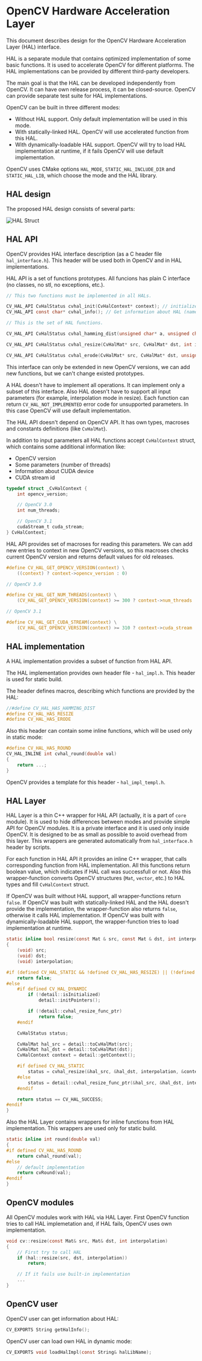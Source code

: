 OpenCV Hardware Acceleration Layer
==================================

This document describes design for the OpenCV Hardware Acceleration Layer (HAL) interface.

HAL is a separate module that contains optimized implementation of some basic functions. 
It is used to accelerate OpenCV for different platforms.
The HAL implementations can be provided by different third-party developers.

The main goal is that the HAL can be developed independently from OpenCV.
It can have own release process, it can be closed-source.
OpenCV can provide separate test suite for HAL implementations.

OpenCV can be built in three different modes:
* Without HAL support. Only default implementation will be used in this mode.
* With statically-linked HAL. OpenCV will use accelerated function from this HAL.
* With dynamically-loadable HAL support. OpenCV will try to load HAL implementation at runtime, if it fails OpenCV will use default implementation.

OpenCV uses CMake options `HAL_MODE`, `STATIC_HAL_INCLUDE_DIR` and `STATIC_HAL_LIB`, which choose the mode and the HAL library.



HAL design
----------

The proposed HAL design consists of several parts:

![HAL Struct](hal_struct.png)



HAL API
-------

OpenCV provides HAL interface description (as a C header file `hal_interface.h`).
This header will be used both in OpenCV and in HAL implementations.

HAL API is a set of functions prototypes.
All funcions has plain C interface (no classes, no stl, no exceptions, etc.).

```C
// This two functions must be implemented in all HALs.

CV_HAL_API CvHalStatus cvhal_init(CvHalContext* context); // initialize HAL
CV_HAL_API const char* cvhal_info(); // Get information about HAL (name, vendor, version, etc.)

// This is the set of HAL functions.

CV_HAL_API CvHalStatus cvhal_hamming_dist(unsigned char* a, unsigned char* b, size_t len, int* result, CvHalContext* context);

CV_HAL_API CvHalStatus cvhal_resize(CvHalMat* src, CvHalMat* dst, int interpolation, CvHalContext* context);

CV_HAL_API CvHalStatus cvhal_erode(CvHalMat* src, CvHalMat* dst, unsigned char* kernel, CvHalSize kernelSize, CvHalPoint anchor, CvHalContext* context);
```

This interface can only be extended in new OpenCV versions, we can add new functions, but we can't change existed prototypes.

A HAL doesn't have to implement all operations. It can implement only a subset of this interface.
Also HAL doesn't have to support all input parameters (for example, interpolation mode in resize).
Each function can return `CV_HAL_NOT_IMPLEMENTED` error code for unsupported parameters.
In this case OpenCV will use default implementation.

The HAL API doesn't depend on OpenCV API. It has own types, macroses and constants definitions (like `CvHalMat`).

In addition to input parameters all HAL functions accept `CvHalContext` struct, which contains some additional information like:
* OpenCV version
* Some parameters (number of threads)
* Information about CUDA device
* CUDA stream id

```C
typedef struct _CvHalContext {
    int opencv_version;

    // OpenCV 3.0
    int num_threads;

    // OpenCV 3.1
    cudaStream_t cuda_stream;
} CvHalContext;
```

HAL API provides set of macroses for reading this parameters.
We can add new entries to context in new OpenCV versions, so this macroses checks current OpenCV version and returns default values for old releases.

```C
#define CV_HAL_GET_OPENCV_VERSION(context) \
    ((context) ? context->opencv_version : 0)

// OpenCV 3.0

#define CV_HAL_GET_NUM_THREADS(context) \
    (CV_HAL_GET_OPENCV_VERSION(context) >= 300 ? context->num_threads : -1)

// OpenCV 3.1

#define CV_HAL_GET_CUDA_STREAM(context) \
    (CV_HAL_GET_OPENCV_VERSION(context) >= 310 ? context->cuda_stream : (cudaStream_t) 0)
```



HAL implementation
------------------

A HAL implementation provides a subset of function from HAL API.


The HAL implementation provides own header file - `hal_impl.h`.
This header is used for static build.

The header defines macros, describing which functions are provided by the HAL:

```C
//#define CV_HAL_HAS_HAMMING_DIST
#define CV_HAL_HAS_RESIZE
#define CV_HAL_HAS_ERODE
```

Also this header can contain some inline functions, which will be used only in static mode:

```C
#define CV_HAL_HAS_ROUND
CV_HAL_INLINE int cvhal_round(double val)
{
    return ...;
}
```

OpenCV provides a template for this header - `hal_impl_templ.h`.



HAL Layer
---------

HAL Layer is a thin С++ wrapper for HAL API (actually, it is a part of `core` module).
It is used to hide differences between modes and provide simple API for OpenCV modules.
It is a private interface and it is used only inside OpenCV.
It is designed to be as small as possible to avoid overhead from this layer.
This wrappers are generated automatically from `hal_interface.h` header by scripts.

For each function in HAL API it provides an inline C++ wrapper, that calls corresponding function from HAL implementation.
All this functions return boolean value, which indicates if HAL call was successfull or not.
Also this wrapper-function converts OpenCV structures (`Mat`, `vector`, etc.) to HAL types and fill `CvHalContext` struct.

If OpenCV was built without HAL support, all wrapper-functions return `false`.
If OpenCV was built with statically-linked HAL and the HAL doesn't provide the implementation, the wrapper-function also returns `false`, otherwise it calls HAL implementation.
If OpenCV was built with dynamically-loadable HAL support, the wrapper-function tries to load implementation at runtime.

```C
static inline bool resize(const Mat & src, const Mat & dst, int interpolation)
{
    (void) src;
    (void) dst;
    (void) interpolation;

#if (defined CV_HAL_STATIC && !defined CV_HAL_HAS_RESIZE) || (!defined CV_HAL_STATIC && !defined CV_HAL_DYNAMIC)
    return false;
#else
    #if defined CV_HAL_DYNAMIC
        if (!detail::isInitialized)
            detail::initPointers();

        if (!detail::cvhal_resize_func_ptr)
            return false;
    #endif

    CvHalStatus status;

    CvHalMat hal_src = detail::toCvHalMat(src);
    CvHalMat hal_dst = detail::toCvHalMat(dst);
    CvHalContext context = detail::getContext();

    #if defined CV_HAL_STATIC
        status = cvhal_resize(&hal_src, &hal_dst, interpolation, &context);
    #else
        status = detail::cvhal_resize_func_ptr(&hal_src, &hal_dst, interpolation, &context);
    #endif

    return status == CV_HAL_SUCCESS;
#endif
}
```

Also the HAL Layer contains wrappers for inline functions from HAL implementation.
This wrappers are used only for static build.

```C
static inline int round(double val)
{
#if defined CV_HAL_HAS_ROUND
    return cvhal_round(val);
#else
    // default implementation
    return cvRound(val);
#endif
}
```

 

OpenCV modules
--------------

All OpenCV modules work with HAL via HAL Layer.
First OpenCV function tries to call HAL implemetation and, if HAL fails, OpenCV uses own implementation.

```C
void cv::resize(const Mat& src, Mat& dst, int interpolation)
{
    // First try to call HAL
    if (hal::resize(src, dst, interpolation))
        return;

    // If it fails use built-in implementation
    ...
}
```



OpenCV user
-----------

OpenCV user can get information about HAL:

```C
CV_EXPORTS String getHalInfo();
```

OpenCV user can load own HAL in dynamic mode:

```C
CV_EXPORTS void loadHalImpl(const String& halLibName);
```
